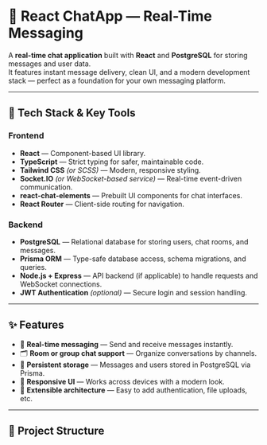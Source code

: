 # 💬 React ChatApp — Real-Time Messaging

A **real-time chat application** built with **React** and **PostgreSQL** for storing messages and user data.  
It features instant message delivery, clean UI, and a modern development stack — perfect as a foundation for your own messaging platform.

---

## 🚀 Tech Stack & Key Tools

### **Frontend**
- **React** — Component-based UI library.
- **TypeScript** — Strict typing for safer, maintainable code.
- **Tailwind CSS** *(or SCSS)* — Modern, responsive styling.
- **Socket.IO** *(or WebSocket-based service)* — Real-time event-driven communication.
- **react-chat-elements** — Prebuilt UI components for chat interfaces.
- **React Router** — Client-side routing for navigation.

### **Backend**
- **PostgreSQL** — Relational database for storing users, chat rooms, and messages.
- **Prisma ORM** — Type-safe database access, schema migrations, and queries.
- **Node.js + Express** — API backend (if applicable) to handle requests and WebSocket connections.
- **JWT Authentication** *(optional)* — Secure login and session handling.

---

## ✨ Features

- 📡 **Real-time messaging** — Send and receive messages instantly.
- 🗂 **Room or group chat support** — Organize conversations by channels.
- 💾 **Persistent storage** — Messages and users stored in PostgreSQL via Prisma.
- 📱 **Responsive UI** — Works across devices with a modern look.
- 🧩 **Extensible architecture** — Easy to add authentication, file uploads, etc.

---

## 📂 Project Structure

